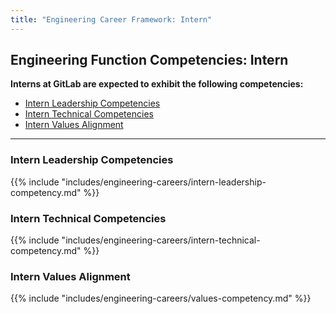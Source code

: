 ```yaml
---
title: "Engineering Career Framework: Intern"
---
```


## Engineering Function Competencies: Intern

**Interns at GitLab are expected to exhibit the following competencies:**

- [Intern Leadership Competencies](#intern-leadership-competencies)
- [Intern Technical Competencies](#intern-technical-competencies)
- [Intern Values Alignment](#intern-values-alignment)

---

### Intern Leadership Competencies

{{% include "includes/engineering-careers/intern-leadership-competency.md" %}}
  
### Intern Technical Competencies

{{% include "includes/engineering-careers/intern-technical-competency.md" %}}

### Intern Values Alignment

{{% include "includes/engineering-careers/values-competency.md" %}}
